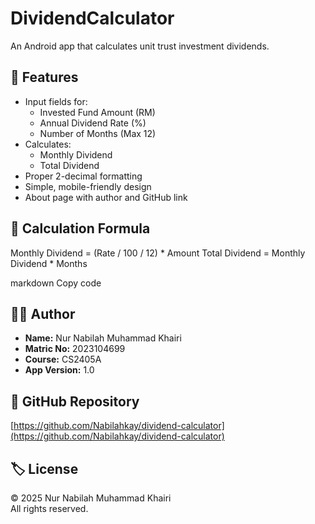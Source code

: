 # DividendCalculator
An Android app that calculates unit trust investment dividends.

## 📱 Features

- Input fields for:
  - Invested Fund Amount (RM)
  - Annual Dividend Rate (%)
  - Number of Months (Max 12)
- Calculates:
  - Monthly Dividend
  - Total Dividend
- Proper 2-decimal formatting
- Simple, mobile-friendly design
- About page with author and GitHub link

## 🧮 Calculation Formula

Monthly Dividend = (Rate / 100 / 12) * Amount
Total Dividend = Monthly Dividend * Months

markdown
Copy code

## 👩‍💻 Author

- **Name:** Nur Nabilah Muhammad Khairi  
- **Matric No:** 2023104699  
- **Course:** CS2405A  
- **App Version:** 1.0

## 🔗 GitHub Repository

[https://github.com/Nabilahkay/dividend-calculator](https://github.com/Nabilahkay/dividend-calculator)

## 🏷️ License

© 2025 Nur Nabilah Muhammad Khairi  
All rights reserved.
